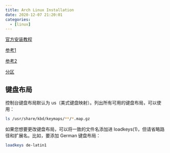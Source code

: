 ```yaml
---
title: Arch Linux Installation
date: 2020-12-07 21:20:01
categories:
  - [linux]
---
```


[官方安装教程](https://wiki.archlinux.org/index.php/Installation_guide_(%E7%AE%80%E4%BD%93%E4%B8%AD%E6%96%87))

[参考1](https://blog.yoitsu.moe/arch-linux/installing_arch_linux_for_complete_newbies.html)

[参考2](https://shenyu.me/2020/04/11/arch-uefi-install.html)

[分区](https://wiki.archlinux.org/index.php/Partitioning_(%E7%AE%80%E4%BD%93%E4%B8%AD%E6%96%87)#%E9%80%89%E6%8B%A9_GPT_%E8%BF%98%E6%98%AF_MBR)

## 键盘布局

控制台键盘布局默认为 us（美式键盘映射）。列出所有可用的键盘布局，可以使用：

``` bash
ls /usr/share/kbd/keymaps/**/*.map.gz
```

如果您想要更改键盘布局，可以将一致的文件名添加进 loadkeys(1)，但请省略路径和扩展名。比如，要添加 German 键盘布局：

``` bash
loadkeys de-latin1
```

